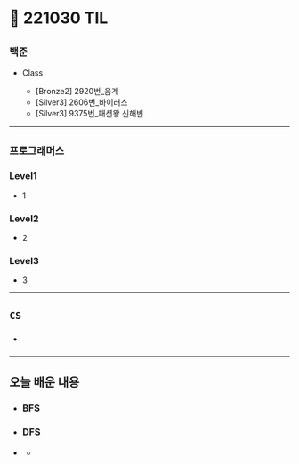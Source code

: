 # 🚩 221030 TIL

## **`백준`**

- Class

  - [Bronze2] 2920번\_음계
  - [Silver3] 2606번\_바이러스
  - [Silver3] 9375번\_패션왕 신해빈

---

## **`프로그래머스`**

### Level1

- 1

### Level2

- 2

### Level3

- 3

---

## **`CS`**

- ###

---

## **오늘 배운 내용**

- ### BFS
- ### DFS
- ####
  -
